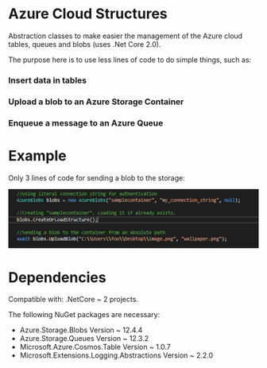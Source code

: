 # Azure Cloud Structures
 Abstraction classes to make easier the management of the Azure cloud tables, queues and blobs (uses .Net Core 2.0).
 
 The purpose here is to use less lines of code to do simple things, such as:
 
 ### Insert data in tables
 ### Upload a blob to an Azure Storage Container
 ### Enqueue a message to an Azure Queue
 
 
# Example
Only 3 lines of code for sending a blob to the storage:

<img src="https://github.com/RamonGiovane/AzureCloudStructures/blob/master/example1.png?raw=true">

 
# Dependencies
Compatible with: .NetCore ~ 2 projects.

The following NuGet packages are necessary:
- Azure.Storage.Blobs Version ~ 12.4.4
- Azure.Storage.Queues Version ~ 12.3.2
- Microsoft.Azure.Cosmos.Table Version ~ 1.0.7
- Microsoft.Extensions.Logging.Abstractions Version ~ 2.2.0

